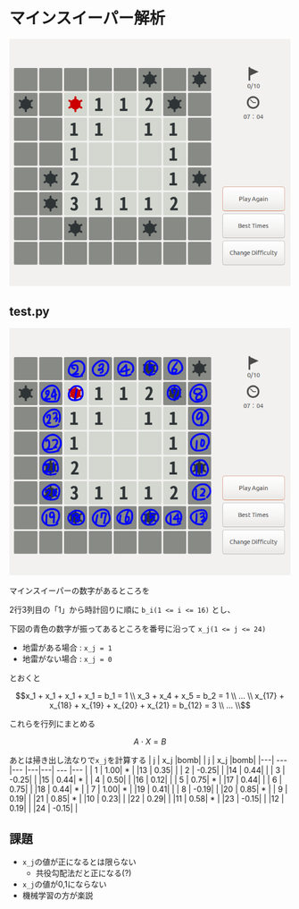 # マインスイーパー解析
![test01.png](test01.png)
## test.py
![test02.png](test02.png)

マインスイーパーの数字があるところを

2行3列目の「1」から時計回りに順に
`b_i(1 <= i <= 16)`
とし、

下図の青色の数字が振ってあるところを番号に沿って `x_j(1 <= j <= 24)`
- 地雷がある場合 : `x_j = 1`
- 地雷がない場合 : `x_j = 0`

とおくと

```math
x_1 + x_1 + x_1 + x_1 = b_1 = 1 \\
x_3 + x_4 + x_5 = b_2 = 1 \\
... \\
x_{17} + x_{18} + x_{19} + x_{20} + x_{21} = b_{12} = 3 \\
... \\
```
これらを行列にまとめる

```math
A \cdot X = B
```

あとは掃き出し法なりで`x_j`を計算する
| j |  x_j |bomb|   | j |  x_j |bomb|
|---|  --- |--- |---|---|  --- |--- |
| 1 |  1.00| *  |   |13 |  0.35|    |
| 2 | -0.25|    |   |14 |  0.44|    |
| 3 | -0.25|    |   |15 |  0.44| *  |
| 4 |  0.50|    |   |16 |  0.12|    |
| 5 |  0.75| *  |   |17 |  0.44|    |
| 6 |  0.75|    |   |18 |  0.44| *  |
| 7 |  1.00| *  |   |19 |  0.41|    |
| 8 | -0.19|    |   |20 |  0.85| *  |
| 9 |  0.19|    |   |21 |  0.85| *  |
|10 |  0.23|    |   |22 |  0.29|    |
|11 |  0.58| *  |   |23 | -0.15|    |
|12 |  0.19|    |   |24 | -0.15|    |

## 課題
- `x_j`の値が正になるとは限らない
    - 共役勾配法だと正になる(?)
-  `x_j`の値が0,1にならない
- 機械学習の方が楽説
